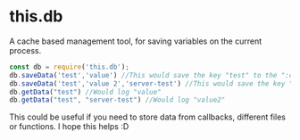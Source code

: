 this.db
===
A cache based management tool, for saving variables on the current process.
```js
const db = require('this.db');
db.saveData('test','value') //This would save the key "test" to the ":cache:" server.
db.saveData('test','value 2','server-test') //This would save the key "test" to the "server-test" server.
db.getData("test") //Would log "value"
db.getData("test", "server-test") //Would log "value2"
```
This could be useful if you need to store data from callbacks, different files or functions.
I hope this helps :D